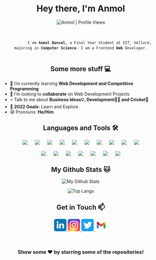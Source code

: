 <div align="center">
    <h1> Hey there, I'm Anmol </h1>
</div>

<div align="center">
    <img src="https://komarev.com/ghpvc/?username=anmolbansal7&color=blueviolet" alt="Anmol | Profile Views" />
</div>
</br>
<p align="center">
    <code> 
        I am <strong>Anmol Bansal</strong>, a Final Year Student at <em>VIT, Vellore</em>, majoring in <strong>Computer Science</strong>. I am a Frontend <strong>Web</strong> Developer.
    </code>
</p>

<h2 align="center">
    Some more stuff 💻
</h2>

<!---- 👨🏽‍💻 I’m currently working on <strong>something exciting</strong>  <em> <a href="https://evoevents.club/"> check it out </a> </em> -->
- 🌱 I’m currently learning **Web Development and Competitive Programming** 
- 👯 I’m looking to **collaborate** on Web Development Projects
- ⚡ Talk to me about **Business Ideas💡, Development👨‍💻 and Cricket🏏**
- 🥅 **2022 Goals:** Learn and Explore
- 😄 Pronouns: **He/Him**
<!--- 📝 **[My Resume](https://evoevents.club/)**-->

 
<h2 align="center">
    Languages and Tools 🛠️
</h2>
<div align="center">
    <img src="https://github.com/anmolbansal7/anmolbansal7/blob/main/assets/reactjs.png" height=55 hspace=10>
    <img src="https://github.com/anmolbansal7/anmolbansal7/blob/main/assets/javascript.png" height=55 hspace=10>
    <img src="https://github.com/anmolbansal7/anmolbansal7/blob/main/assets/css.png" height=55 hspace=10>
    <img src="https://github.com/anmolbansal7/anmolbansal7/blob/main/assets/html.png" height=55 hspace=10>
    <img src="https://github.com/anmolbansal7/anmolbansal7/blob/main/assets/java.png" height=55 hspace=10>
    <img src="https://github.com/anmolbansal7/anmolbansal7/blob/main/assets/c.png" height=55 hspace=10>
    <img src="https://github.com/anmolbansal7/anmolbansal7/blob/main/assets/python.png" height=55 hspace=10>
    <img src="https://github.com/anmolbansal7/anmolbansal7/blob/main/assets/nodejs.png" height=55 hspace=10>
    <img src="https://github.com/anmolbansal7/anmolbansal7/blob/main/assets/sql.png" height=55 hspace=10>
    <img src="https://github.com/anmolbansal7/anmolbansal7/blob/main/assets/mongodb.png" height=55 hspace=10>
</div>
</br>
<div align="center">
    <img src="https://github.com/anmolbansal7/anmolbansal7/blob/main/assets/firebase.png" height=55 hspace=10>
    <img src="https://github.com/anmolbansal7/anmolbansal7/blob/main/assets/bootstrap.png" height=55 hspace=10>
    <img src="https://github.com/anmolbansal7/anmolbansal7/blob/main/assets/sass.png" height=55 hspace=10>
    <img src="https://github.com/anmolbansal7/anmolbansal7/blob/main/assets/nextjs.png" height=55 hspace=10>
    <img src="https://github.com/anmolbansal7/anmolbansal7/blob/main/assets/git.png" height=55 hspace=10>
    <img src="https://github.com/anmolbansal7/anmolbansal7/blob/main/assets/github.png" height=55 hspace=10>
    <img src="https://github.com/anmolbansal7/anmolbansal7/blob/main/assets/figma.png" height=55 hspace=10>
</div>


<h2 align="center">
    My Github Stats 🐱
</h2>
<div align="center">
 
![My Github Stats](https://github-readme-stats.vercel.app/api?username=anmolbansal7&layout=compact&hide_border=true&show_icons=true&title_color=fca311&icon_color=38b6ff&text_color=ffffff&bg_color=000000&hide=[%22stars%22]&count_private=true)

</div>

<div align="center">
 
![Top Langs](https://github-readme-stats.vercel.app/api/top-langs/?username=anmolbansal7&langs_count=5&layout=compact&hide_border=true&show_icons=true&title_color=fca311&icon_color=38b6ff&text_color=ffffff&bg_color=000000&hide=[%22stars%22])
</div>


<h2 align="center">
    Get in Touch 📫
</h2>

<p align="center"> 
    <a href="https://www.linkedin.com/in/anmolbansal7/" target="blank">
        <img src="https://github.com/edent/SuperTinyIcons/blob/master/images/svg/linkedin.svg" target="_blank" alt="Anmol | LinkedIn" width="40px" >
    </a>
    <a href="https://www.instagram.com/anmollbansall" target="_blank">
        <img src="https://github.com/edent/SuperTinyIcons/blob/master/images/svg/instagram.svg" target="_blank"  alt="Anmol | Instagram" width="40px" >
    </a>
    <a href="https://www.twitter.com/anmollbansall" target="_blank">
        <img src="https://github.com/edent/SuperTinyIcons/blob/master/images/svg/twitter.svg" target="_blank"  alt="Anmol | Twitter" width="40px" >
    </a>
    <a href="mailto:abanmolbansal5@gmail.com" target="_blank">
        <img src="https://github.com/edent/SuperTinyIcons/blob/master/images/svg/gmail.svg" target="_blank" alt="Anmol | Gmail" width="40px" >
    </a>    
</p>
<br>

### <p align="center">Show some ❤️ by starring some of the repositories!</p>
<br>
